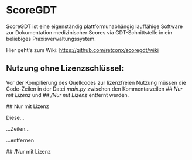 # ScoreGDT
ScoreGDT ist eine eigenständig plattformunabhängig lauffähige Software zur Dokumentation medizinischer Scores via GDT-Schnittstelle in ein beliebiges Praxisverwaltungssystem.

Hier geht's zum Wiki: https://github.com/retconx/scoregdt/wiki

## Nutzung ohne Lizenzschlüssel:
Vor der Kompilierung des Quellcodes zur lizenzfreien Nutzung müssen die Code-Zeilen in der Datei _main.py_ zwischen den Kommentarzeilen _## Nur mit Lizenz_ und _## /Nur mit Lizenz_ entfernt werden.

\#\# Nur mit Lizenz

Diese...

...Zeilen...

...entfernen

\#\# /Nur mit Lizenz
